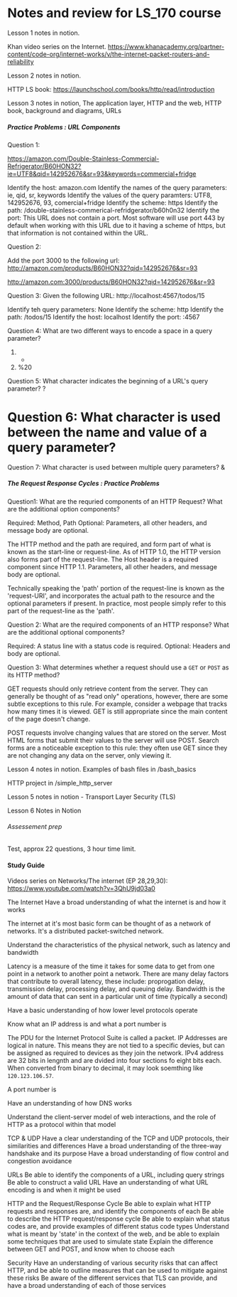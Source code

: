 # Notes and review for LS_170 course

Lesson 1 notes in notion.

Khan video series on the Internet.
https://www.khanacademy.org/partner-content/code-org/internet-works/v/the-internet-packet-routers-and-reliability

Lesson 2 notes in notion.

HTTP LS book: https://launchschool.com/books/http/read/introduction

Lesson 3 notes in notion, The application layer, HTTP and the web, HTTP book, background and diagrams, URLs

##### Practice Problems : URL Components

Question 1:

https://amazon.com/Double-Stainless-Commercial-Refrigerator/B60HON32?ie=UTF8&qid=142952676&sr=93&keywords=commercial+fridge

Identify the host: amazon.com
Identify the names of the query parameters: ie, qid, sr, keywords
Identify the values of the query paramters: UTF8, 142952676, 93, comercial+fridge
Identify the scheme: https
Identify the path: /double-stainless-commerical-refridgerator/b60h0n32
Identify the port: This URL does not contain a port. Most software will use port 443 by default when working with this URL due to it having a scheme of https, but that information is not contained within the URL.

Question 2:

Add the port 3000 to the following url:
http://amazon.com/products/B60HON32?qid=142952676&sr=93

http://amazon.com:3000/products/B60HON32?qid=142952676&sr=93

Question 3:
Given the following URL:
http://localhost:4567/todos/15

Identify teh query parameters: None
Identify the scheme: http
Identify the path: /todos/15
Identify the host: localhost
Identify the port: :4567

Question 4:
What are two different ways to encode a space in a query parameter?
1) +
2) %20

Question 5:
What character indicates the beginning of a URL's query parameter?
?

Question 6:
What character is used between the name and value of a query parameter?
=

Question 7:
What character is used between multiple query parameters?
&

##### The Request Response Cycles : Practice Problems

Question1:
What are the requried components of an HTTP Request? What are the additional option components?

Required: Method, Path
Optional: Parameters, all other headers, and message body are optional.

The HTTP method and the path are required, and form part of what is known as the start-line or request-line. As of HTTP 1.0, the HTTP version also forms part of the request-line. The Host header is a required component since HTTP 1.1. Parameters, all other headers, and message body are optional.

Technically speaking the 'path' portion of the request-line is known as the 'request-URI', and incorporates the actual path to the resource and the optional parameters if present. In practice, most people simply refer to this part of the request-line as the 'path'.

Question 2:
What are the required components of an HTTP response? What are the additional optional components?

Required: A status line with a status code is required.
Optional: Headers and body are optional.

Question 3:
What determines whether a request should use a `GET` or `POST` as its HTTP method?

GET requests should only retrieve content from the server. They can generally be thought of as "read only" operations, however, there are some subtle exceptions to this rule. For example, consider a webpage that tracks how many times it is viewed. GET is still appropriate since the main content of the page doesn't change.

POST requests involve changing values that are stored on the server. Most HTML forms that submit their values to the server will use POST. Search forms are a noticeable exception to this rule: they often use GET since they are not changing any data on the server, only viewing it.

Lesson 4 notes in notion.
Examples of bash files in /bash_basics

HTTP project in /simple_http_server

Lesson 5 notes in notion - Transport Layer Security (TLS)

Lesson 6 Notes in Notion

###### Assessement prep #####

Test, approx 22 questions, 3 hour time limit.

#### Study Guide ####

Videos series on Networks/The internet (EP 28,29,30):
https://www.youtube.com/watch?v=3QhU9jd03a0

The Internet
Have a broad understanding of what the internet is and how it works

The internet at it's most basic form can be thought of as a network of networks. It's a distributed packet-switched network.

Understand the characteristics of the physical network, such as latency and bandwidth

Latency is a measure of the time it takes for some data to get from one point in a network to another point a network. There are many delay factors that contribute to overall latency, these include: proprogation delay, transmission delay, processing delay, and queuing delay.
Bandwidth is the amount of data that can sent in a particular unit of time (typically a second)

Have a basic understanding of how lower level protocols operate



Know what an IP address is and what a port number is

The PDU for the Internet Protocol Suite is called a packet.
IP Addresses are logical in nature. This means they are not tied to a specific devies, but can be assigned as required to devices as they join the network. IPv4 address are 32 bits in lengnth and are dvided into four sections fo eight bits each. When converted from binary to decimal, it may look soemthing like `120.123.106.57`.

A port number is

Have an understanding of how DNS works



Understand the client-server model of web interactions, and the role of HTTP as a protocol within that model

TCP & UDP
Have a clear understanding of the TCP and UDP protocols, their similarities and differences
Have a broad understanding of the three-way handshake and its purpose
Have a broad understanding of flow control and congestion avoidance

URLs
Be able to identify the components of a URL, including query strings
Be able to construct a valid URL
Have an understanding of what URL encoding is and when it might be used

HTTP and the Request/Response Cycle
Be able to explain what HTTP requests and responses are, and identify the components of each
Be able to describe the HTTP request/response cycle
Be able to explain what status codes are, and provide examples of different status code types
Understand what is meant by 'state' in the context of the web, and be able to explain some techniques that are used to simulate state
Explain the difference between GET and POST, and know when to choose each

Security
Have an understanding of various security risks that can affect HTTP, and be able to outline measures that can be used to mitigate against these risks
Be aware of the different services that TLS can provide, and have a broad understanding of each of those services